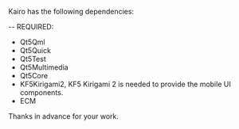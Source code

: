<!---
# SPDX-FileCopyrightText: (c) 2020 Matthieu Gallien <matthieu_gallien@yahoo.fr>
#
# SPDX-License-Identifier: GPL-2.0-only OR GPL-3.0-only OR LicenseRef-KDE-Accepted-GPL
-->

Kairo has the following dependencies:

-- REQUIRED:

 * Qt5Qml
 * Qt5Quick
 * Qt5Test
 * Qt5Multimedia
 * Qt5Core
 * KF5Kirigami2, KF5 Kirigami 2 is needed to provide the mobile UI components.
 * ECM

Thanks in advance for your work.
